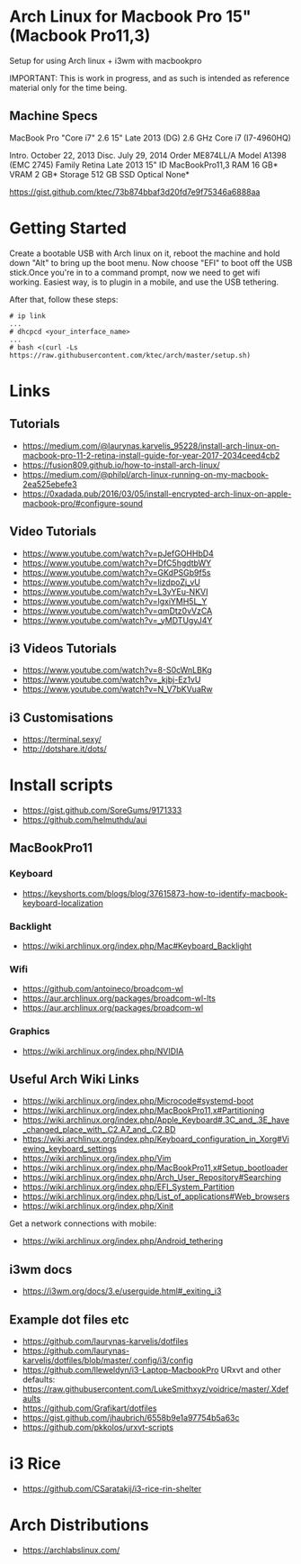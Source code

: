 # Arch Linux for Macbook Pro 15" (Macbook Pro11,3)
Setup for using Arch linux + i3wm with macbookpro

IMPORTANT: This is work in progress, and as such is intended as reference material only for the time being.

## Machine Specs

MacBook Pro "Core i7" 2.6 15" Late 2013 (DG) 	2.6 GHz Core i7 (I7-4960HQ)

Intro. 	October 22, 2013 	Disc. 	July 29, 2014
Order 	ME874LL/A 	Model 	A1398 (EMC 2745)
Family 	Retina Late 2013 15" 	ID 	MacBookPro11,3
RAM 	16 GB* 	VRAM 	2 GB*
Storage 	512 GB SSD 	Optical 	None*

https://gist.github.com/ktec/73b874bbaf3d20fd7e9f75346a6888aa


# Getting Started

Create a bootable USB with Arch linux on it, reboot the machine and hold down "Alt" to bring up the boot menu. Now choose "EFI" to boot off the USB stick.Once you're in to a command prompt, now we need to get wifi working. Easiest way, is to plugin in a mobile, and use the USB tethering.

After that, follow these steps:

```
# ip link
...
# dhcpcd <your_interface_name>
...
# bash <(curl -Ls https://raw.githubusercontent.com/ktec/arch/master/setup.sh)
```

# Links

## Tutorials
  - https://medium.com/@laurynas.karvelis_95228/install-arch-linux-on-macbook-pro-11-2-retina-install-guide-for-year-2017-2034ceed4cb2
  - https://fusion809.github.io/how-to-install-arch-linux/
  - https://medium.com/@philpl/arch-linux-running-on-my-macbook-2ea525ebefe3
  - https://0xadada.pub/2016/03/05/install-encrypted-arch-linux-on-apple-macbook-pro/#configure-sound

## Video Tutorials
 - https://www.youtube.com/watch?v=pJefGOHHbD4
 - https://www.youtube.com/watch?v=DfC5hgdtbWY
 - https://www.youtube.com/watch?v=GKdPSGb9f5s
 - https://www.youtube.com/watch?v=lizdpoZj_vU
 - https://www.youtube.com/watch?v=L3yYEu-NKVI
 - https://www.youtube.com/watch?v=lgxiYMH5L_Y
 - https://www.youtube.com/watch?v=qmDtz0vVzCA
 - https://www.youtube.com/watch?v=_yMDTUgyJ4Y

## i3 Videos Tutorials
 - https://www.youtube.com/watch?v=8-S0cWnLBKg
 - https://www.youtube.com/watch?v=_kjbj-Ez1vU
 - https://www.youtube.com/watch?v=N_V7bKVuaRw


## i3 Customisations
 - https://terminal.sexy/
 - http://dotshare.it/dots/


# Install scripts
 - https://gist.github.com/SoreGums/9171333
 - https://github.com/helmuthdu/aui


## MacBookPro11

### Keyboard
 - https://keyshorts.com/blogs/blog/37615873-how-to-identify-macbook-keyboard-localization

### Backlight
 - https://wiki.archlinux.org/index.php/Mac#Keyboard_Backlight

### Wifi
 - https://github.com/antoineco/broadcom-wl
 - https://aur.archlinux.org/packages/broadcom-wl-lts
 - https://aur.archlinux.org/packages/broadcom-wl

### Graphics
 - https://wiki.archlinux.org/index.php/NVIDIA

## Useful Arch Wiki Links
  - https://wiki.archlinux.org/index.php/Microcode#systemd-boot
  - https://wiki.archlinux.org/index.php/MacBookPro11,x#Partitioning
  - https://wiki.archlinux.org/index.php/Apple_Keyboard#.3C_and_.3E_have_changed_place_with_.C2.A7_and_.C2.BD
  - https://wiki.archlinux.org/index.php/Keyboard_configuration_in_Xorg#Viewing_keyboard_settings
  - https://wiki.archlinux.org/index.php/Vim
  - https://wiki.archlinux.org/index.php/MacBookPro11,x#Setup_bootloader
  - https://wiki.archlinux.org/index.php/Arch_User_Repository#Searching
  - https://wiki.archlinux.org/index.php/EFI_System_Partition
  - https://wiki.archlinux.org/index.php/List_of_applications#Web_browsers
  - https://wiki.archlinux.org/index.php/Xinit

Get a network connections with mobile:
  - https://wiki.archlinux.org/index.php/Android_tethering

## i3wm docs
 - https://i3wm.org/docs/3.e/userguide.html#_exiting_i3

## Example dot files etc
  - https://github.com/laurynas-karvelis/dotfiles
  - https://github.com/laurynas-karvelis/dotfiles/blob/master/.config/i3/config
  - https://github.com/lleweldyn/i3-Laptop-MacbookPro
URxvt and other defaults:
  - https://raw.githubusercontent.com/LukeSmithxyz/voidrice/master/.Xdefaults
  - https://github.com/Grafikart/dotfiles
  - https://gist.github.com/jhaubrich/6558b9e1a97754b5a63c
  - https://github.com/pkkolos/urxvt-scripts

# i3 Rice
  - https://github.com/CSaratakij/i3-rice-rin-shelter


# Arch Distributions
 - https://archlabslinux.com/
